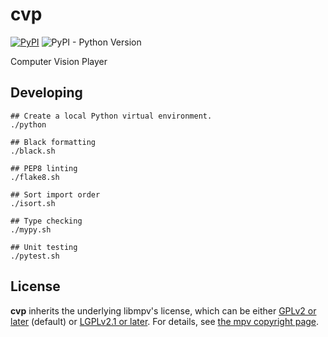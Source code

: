 # cvp

[![PyPI](https://img.shields.io/pypi/v/cvp?style=flat-square)](https://pypi.org/project/cvp/)
![PyPI - Python Version](https://img.shields.io/pypi/pyversions/cvp?style=flat-square)

Computer Vision Player

## Developing

```shell
## Create a local Python virtual environment.
./python

## Black formatting
./black.sh

## PEP8 linting
./flake8.sh

## Sort import order
./isort.sh

## Type checking
./mypy.sh

## Unit testing
./pytest.sh
```

## License

**cvp** inherits the underlying libmpv's license, which can be either
[GPLv2 or later](./LICENSE.GPLv2.0) (default) or [LGPLv2.1 or later](./LICENSE.LGPLv2.1).
For details, see [the mpv copyright page](https://github.com/mpv-player/mpv/blob/master/Copyright).
